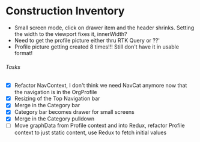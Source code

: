 # Construction Inventory
- Small screen mode, click on drawer item and the header shrinks. Setting the width to the viewport fixes it, innerWidth?
- Need to get the profile picture either thru RTK Query or ??'
- Profile picture getting created 8 times!!! Still don't have it in usable format!
###### Tasks
- [x] Refactor NavContext, I don't think we need NavCat anymore now that the navigation is in the OrgProfile 
- [x] Resizing of the Top Navigation bar
- [x] Merge in the Category bar
- [x] Category bar becomes drawer for small screens
- [x] Merge in the Category pulldown
- [ ] Move graphData from Profile context and into Redux, refactor Profile context to just static content, use Redux to fetch initial values